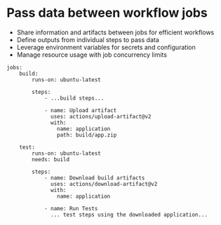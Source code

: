 # Pass data between workflow jobs

- Share information and artifacts between jobs for efficient workflows
- Define outputs from individual steps to pass data
- Leverage environment variables for secrets and configuration
- Manage resource usage with job concurrency limits

```YML
jobs:
    build:
        runs-on: ubuntu-latest

        steps:
            - ...build steps...

            - name: Upload artifact
              uses: actions/upload-artifact@v2
              with:
                name: application
                path: build/app.zip

    test:
        runs-on: ubuntu-latest
        needs: build

        steps:
            - name: Download build artifacts
              uses: actions/download-artifact@v2
              with:
                name: application

            - name: Run Tests
              ... test steps using the downloaded application...
```
